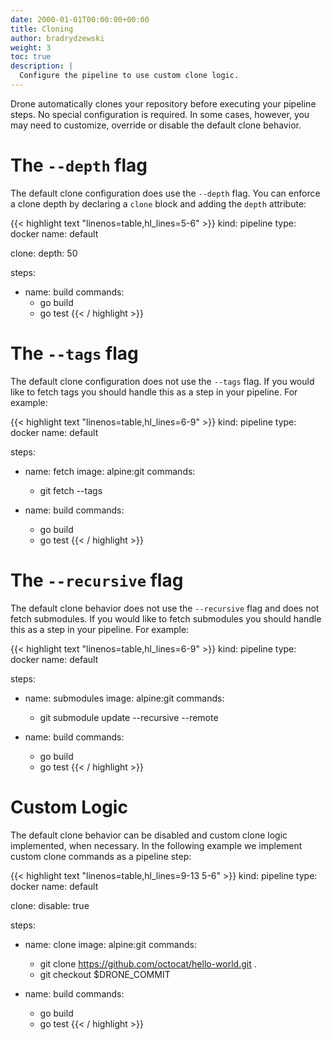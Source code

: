 ```yaml
---
date: 2000-01-01T00:00:00+00:00
title: Cloning
author: bradrydzewski
weight: 3
toc: true
description: |
  Configure the pipeline to use custom clone logic.
---
```


Drone automatically clones your repository before executing your pipeline steps. No special configuration is required. In some cases, however, you may need to customize, override or disable the default clone behavior.

# The `--depth` flag

The default clone configuration does use the `--depth` flag. You can enforce a clone depth by declaring a `clone` block and adding the `depth` attribute:

{{< highlight text "linenos=table,hl_lines=5-6" >}}
kind: pipeline
type: docker
name: default

clone:
  depth: 50

steps:
- name: build
  commands:
  - go build
  - go test
{{< / highlight >}}

# The `--tags` flag

The default clone configuration does not use the `--tags` flag. If you would like to fetch tags you should handle this as a step in your pipeline. For example:

{{< highlight text "linenos=table,hl_lines=6-9" >}}
kind: pipeline
type: docker
name: default

steps:
- name: fetch
  image: alpine:git
  commands:
  - git fetch --tags

- name: build
  commands:
  - go build
  - go test
{{< / highlight >}}


# The `--recursive` flag

The default clone behavior does not use the `--recursive` flag and does not fetch submodules. If you would like to fetch submodules you should handle this as a step in your pipeline. For example:

{{< highlight text "linenos=table,hl_lines=6-9" >}}
kind: pipeline
type: docker
name: default

steps:
- name: submodules
  image: alpine:git
  commands:
  - git submodule update --recursive --remote

- name: build
  commands:
  - go build
  - go test
{{< / highlight >}}

# Custom Logic

The default clone behavior can be disabled and custom clone logic implemented, when necessary. In the following example we implement custom clone commands as a pipeline step:

{{< highlight text "linenos=table,hl_lines=9-13 5-6" >}}
kind: pipeline
type: docker
name: default

clone:
  disable: true

steps:
- name: clone
  image: alpine:git
  commands:
  - git clone https://github.com/octocat/hello-world.git .
  - git checkout $DRONE_COMMIT

- name: build
  commands:
  - go build
  - go test
{{< / highlight >}}
